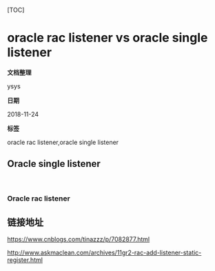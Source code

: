 [TOC]

# oracle rac listener vs oracle single listener

**文档整理**

ysys

**日期**

2018-11-24

**标签**

oracle rac listener,oracle single listener



## Oracle single listener

​	





### Oracle rac listener







## 链接地址

https://www.cnblogs.com/tinazzz/p/7082877.html

http://www.askmaclean.com/archives/11gr2-rac-add-listener-static-register.html
